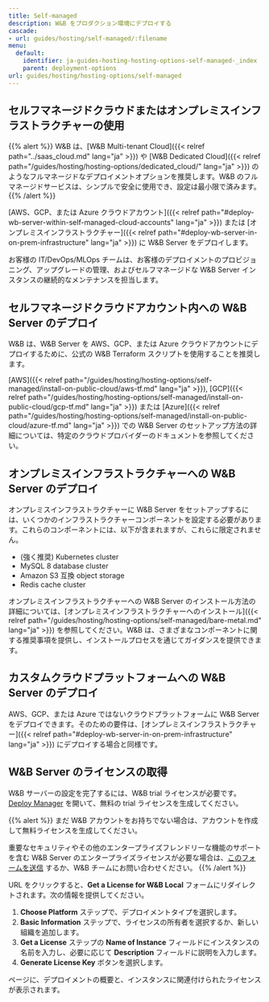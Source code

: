 ```yaml
---
title: Self-managed
description: W&B をプロダクション環境にデプロイする
cascade:
- url: guides/hosting/self-managed/:filename
menu:
  default:
    identifier: ja-guides-hosting-hosting-options-self-managed-_index
    parent: deployment-options
url: guides/hosting/hosting-options/self-managed
---
```


## セルフマネージドクラウドまたはオンプレミスインフラストラクチャーの使用

{{% alert %}}
W&B は、[W&B Multi-tenant Cloud]({{< relref path="../saas_cloud.md" lang="ja" >}}) や [W&B Dedicated Cloud]({{< relref path="/guides/hosting/hosting-options/dedicated_cloud/" lang="ja" >}}) のようなフルマネージドなデプロイメントオプションを推奨します。W&B のフルマネージドサービスは、シンプルで安全に使用でき、設定は最小限で済みます。
{{% /alert %}}

[AWS、GCP、または Azure クラウドアカウント]({{< relref path="#deploy-wb-server-within-self-managed-cloud-accounts" lang="ja" >}}) または [オンプレミスインフラストラクチャー]({{< relref path="#deploy-wb-server-in-on-prem-infrastructure" lang="ja" >}}) に W&B Server をデプロイします。

お客様の IT/DevOps/MLOps チームは、お客様のデプロイメントのプロビジョニング、アップグレードの管理、およびセルフマネージドな W&B Server インスタンスの継続的なメンテナンスを担当します。

## セルフマネージドクラウドアカウント内への W&B Server のデプロイ

W&B は、W&B Server を AWS、GCP、または Azure クラウドアカウントにデプロイするために、公式の W&B Terraform スクリプトを使用することを推奨します。

[AWS]({{< relref path="/guides/hosting/hosting-options/self-managed/install-on-public-cloud/aws-tf.md" lang="ja" >}}), [GCP]({{< relref path="/guides/hosting/hosting-options/self-managed/install-on-public-cloud/gcp-tf.md" lang="ja" >}}) または [Azure]({{< relref path="/guides/hosting/hosting-options/self-managed/install-on-public-cloud/azure-tf.md" lang="ja" >}}) での W&B Server のセットアップ方法の詳細については、特定のクラウドプロバイダーのドキュメントを参照してください。

## オンプレミスインフラストラクチャーへの W&B Server のデプロイ

オンプレミスインフラストラクチャーに W&B Server をセットアップするには、いくつかのインフラストラクチャーコンポーネントを設定する必要があります。これらのコンポーネントには、以下が含まれますが、これらに限定されません。

- (強く推奨) Kubernetes cluster
- MySQL 8 database cluster
- Amazon S3 互換 object storage
- Redis cache cluster

オンプレミスインフラストラクチャーへの W&B Server のインストール方法の詳細については、[オンプレミスインフラストラクチャーへのインストール]({{< relref path="/guides/hosting/hosting-options/self-managed/bare-metal.md" lang="ja" >}}) を参照してください。W&B は、さまざまなコンポーネントに関する推奨事項を提供し、インストールプロセスを通じてガイダンスを提供できます。

## カスタムクラウドプラットフォームへの W&B Server のデプロイ

AWS、GCP、または Azure ではないクラウドプラットフォームに W&B Server をデプロイできます。そのための要件は、[オンプレミスインフラストラクチャー]({{< relref path="#deploy-wb-server-in-on-prem-infrastructure" lang="ja" >}}) にデプロイする場合と同様です。

## W&B Server のライセンスの取得

W&B サーバーの設定を完了するには、W&B trial ライセンスが必要です。[Deploy Manager](https://deploy.wandb.ai/deploy) を開いて、無料の trial ライセンスを生成してください。

{{% alert %}}
まだ W&B アカウントをお持ちでない場合は、アカウントを作成して無料ライセンスを生成してください。

重要なセキュリティやその他のエンタープライズフレンドリーな機能のサポートを含む W&B Server のエンタープライズライセンスが必要な場合は、[このフォームを送信](https://wandb.ai/site/for-enterprise/self-hosted-trial) するか、W&B チームにお問い合わせください。
{{% /alert %}}

URL をクリックすると、**Get a License for W&B Local** フォームにリダイレクトされます。次の情報を提供してください。

1. **Choose Platform** ステップで、デプロイメントタイプを選択します。
2. **Basic Information** ステップで、ライセンスの所有者を選択するか、新しい組織を追加します。
3. **Get a License** ステップの **Name of Instance** フィールドにインスタンスの名前を入力し、必要に応じて **Description** フィールドに説明を入力します。
4. **Generate License Key** ボタンを選択します。

ページに、デプロイメントの概要と、インスタンスに関連付けられたライセンスが表示されます。
